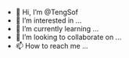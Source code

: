 - 👋 Hi, I’m @TengSof
- 👀 I’m interested in ...
- 🌱 I’m currently learning ...
- 💞️ I’m looking to collaborate on ...
- 📫 How to reach me ...

<!---
TengSof/TengSof is a ✨ special ✨ repository because its `README.md` (this file) appears on your GitHub profile.
You can click the Preview link to take a look at your changes.
--->
